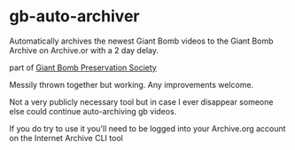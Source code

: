 # gb-auto-archiver
Automatically archives the newest Giant Bomb videos to the Giant Bomb Archive on Archive.or with a 2 day delay.

part of [Giant Bomb Preservation Society](https://discord.gg/fwDwJXRFMn)

Messily thrown together but working. Any improvements welcome. 

Not a very publicly necessary tool but in case I ever disappear someone else could continue auto-archiving gb videos.

If you do try to use it you'll need to be logged into your Archive.org account on the Internet Archive CLI tool

